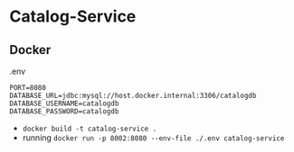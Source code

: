 # Catalog-Service

## Docker
.env 
```
PORT=8080
DATABASE_URL=jdbc:mysql://host.docker.internal:3306/catalogdb
DATABASE_USERNAME=catalogdb
DATABASE_PASSWORD=catalogdb
```
- `docker build -t catalog-service .`
- running `docker run -p 8002:8080 --env-file ./.env catalog-service`